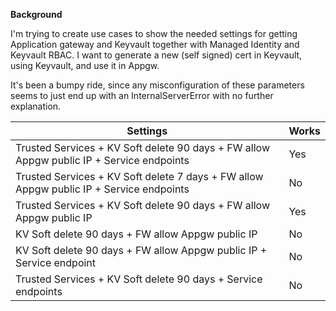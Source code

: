 **Background**

I'm trying to create use cases to show the needed settings for getting Application gateway and Keyvault together with Managed Identity and Keyvault RBAC. I want to generate a new (self signed) cert in Keyvault, using Keyvault, and use it in Appgw.

It's been a bumpy ride, since any misconfiguration of these parameters seems to just end up with an InternalServerError with no further explanation.

| Settings      | Works |
| ----------- | ----------- |
| Trusted Services + KV Soft delete 90 days + FW allow Appgw public IP + Service endpoints      | Yes       |
| Trusted Services + KV Soft delete 7 days + FW allow Appgw public IP + Service endpoints   | No        |
| Trusted Services + KV Soft delete 90 days + FW allow Appgw public IP | Yes |
| KV Soft delete 90 days + FW allow Appgw public IP | No |
| KV Soft delete 90 days + FW allow Appgw public IP + Service endpoint | No |
| Trusted Services + KV Soft delete 90 days + Service endpoints | No |